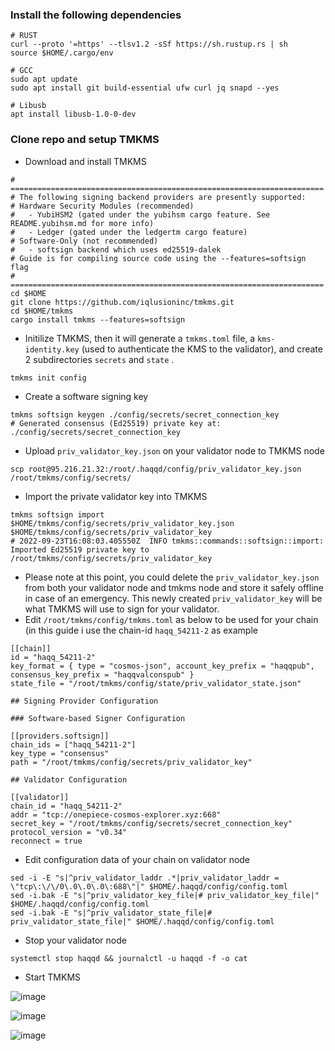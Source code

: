### Install the following dependencies
```
# RUST
curl --proto '=https' --tlsv1.2 -sSf https://sh.rustup.rs | sh
source $HOME/.cargo/env

# GCC
sudo apt update
sudo apt install git build-essential ufw curl jq snapd --yes

# Libusb
apt install libusb-1.0-0-dev
```

### Clone repo and setup TMKMS
- Download and install TMKMS
```
# ======================================================================
# The following signing backend providers are presently supported:
# Hardware Security Modules (recommended)
#   - YubiHSM2 (gated under the yubihsm cargo feature. See README.yubihsm.md for more info)
#   - Ledger (gated under the ledgertm cargo feature)
# Software-Only (not recommended)
#   - softsign backend which uses ed25519-dalek
# Guide is for compiling source code using the --features=softsign flag
# ======================================================================
cd $HOME
git clone https://github.com/iqlusioninc/tmkms.git
cd $HOME/tmkms
cargo install tmkms --features=softsign
```
- Initilize TMKMS, then it will generate a `tmkms.toml` file, a `kms-identity.key` (used to authenticate the KMS to the validator), and create 2 subdirectories `secrets` and `state` .
```
tmkms init config
```

- Create a software signing key
```
tmkms softsign keygen ./config/secrets/secret_connection_key
# Generated consensus (Ed25519) private key at: ./config/secrets/secret_connection_key
```

- Upload `priv_validator_key.json` on your validator node to TMKMS node
```
scp root@95.216.21.32:/root/.haqqd/config/priv_validator_key.json /root/tmkms/config/secrets/
```

- Import the private validator key into TMKMS
```
tmkms softsign import $HOME/tmkms/config/secrets/priv_validator_key.json $HOME/tmkms/config/secrets/priv_validator_key
# 2022-09-23T16:08:03.405550Z  INFO tmkms::commands::softsign::import: Imported Ed25519 private key to /root/tmkms/config/secrets/priv_validator_key
```

- Please note at this point, you could delete the `priv_validator_key.json` from both your validator node and tmkms node and store it safely offline in case of an emergency. This newly created `priv_validator_key` will be what TMKMS will use to sign for your validator.
- Edit `/root/tmkms/config/tmkms.toml` as below to be used for your chain (in this guide i use the chain-id `haqq_54211-2` as example
```
[[chain]]
id = "haqq_54211-2"
key_format = { type = "cosmos-json", account_key_prefix = "haqqpub", consensus_key_prefix = "haqqvalconspub" }
state_file = "/root/tmkms/config/state/priv_validator_state.json"

## Signing Provider Configuration

### Software-based Signer Configuration

[[providers.softsign]]
chain_ids = ["haqq_54211-2"]
key_type = "consensus"
path = "/root/tmkms/config/secrets/priv_validator_key"

## Validator Configuration

[[validator]]
chain_id = "haqq_54211-2"
addr = "tcp://onepiece-cosmos-explorer.xyz:668"
secret_key = "/root/tmkms/config/secrets/secret_connection_key"
protocol_version = "v0.34"
reconnect = true
```

- Edit configuration data of your chain on validator node
```
sed -i -E "s|^priv_validator_laddr .*|priv_validator_laddr = \"tcp\:\/\/0\.0\.0\.0\:688\"|" $HOME/.haqqd/config/config.toml
sed -i.bak -E "s|^priv_validator_key_file|# priv_validator_key_file|" $HOME/.haqqd/config/config.toml
sed -i.bak -E "s|^priv_validator_state_file|# priv_validator_state_file|" $HOME/.haqqd/config/config.toml
```

- Stop your validator node
```
systemctl stop haqqd && journalctl -u haqqd -f -o cat
```

- Start TMKMS 


![image](https://user-images.githubusercontent.com/91453629/192012024-8a8483ad-ef4a-47fe-a6dd-79bfcfac44dd.png)

![image](https://user-images.githubusercontent.com/91453629/192012072-a381964e-2ef7-4eba-87d4-4609b8bcad7d.png)

![image](https://user-images.githubusercontent.com/91453629/192029480-3d9f96e5-1325-4f0a-9983-6760dadd3372.png)


